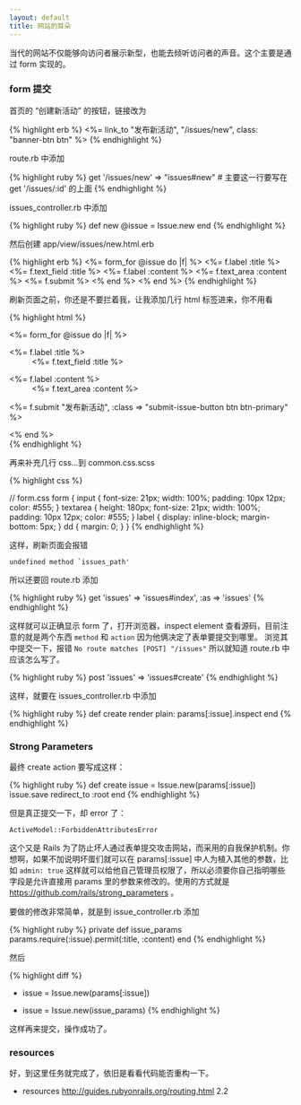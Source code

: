 ```yaml
---
layout: default
title: 网站的耳朵
---
```


当代的网站不仅能够向访问者展示新型，也能去倾听访问者的声音。这个主要是通过 form 实现的。

### form 提交

首页的 “创建新活动” 的按钮，链接改为

{% highlight erb %}
<%= link_to "发布新活动", "/issues/new", class: "banner-btn btn" %>
{% endhighlight %}

route.rb 中添加

{% highlight ruby %}
get '/issues/new' => "issues#new" # 主要这一行要写在 get '/issues/:id' 的上面
{% endhighlight %}


issues_controller.rb 中添加

{% highlight ruby %}
def new
  @issue = Issue.new
end
{% endhighlight %}

然后创建 app/view/issues/new.html.erb

{% highlight erb %}
<%= form_for @issue do |f| %>
  <%= f.label :title %>
  <%= f.text_field :title %>
  <%= f.label :content %>
  <%= f.text_area :content %>
  <%= f.submit %>
<% end %>
<% end %>
{% endhighlight %}

刷新页面之前，你还是不要拦着我，让我添加几行 html 标签进来，你不用看

{% highlight html %}
<div class="new-issue-form-container clearfix">
  <div class="new-issue-form clearfix">
    <%= form_for @issue do |f| %>
      <dl class="form">
        <dt><%= f.label :title %></dt>
        <dd><%= f.text_field :title %></dd>
      </dl>
      <dl class="form">
        <dt><%= f.label :content %></dt>
        <dd><%= f.text_area :content %></dd>
      </dl>
      <p><%= f.submit "发布新活动", :class => "submit-issue-button btn btn-primary" %></p>
    <% end %>
  </div>
</div>
{% endhighlight %}

再来补充几行 css...到 common.css.scss

{% highlight css %}

// form.css
form {
  input {
    font-size: 21px;
    width: 100%;
    padding: 10px 12px;
    color: #555;
  }
  textarea {
    height: 180px;
    font-size: 21px;
    width: 100%;
    padding: 10px 12px;
    color: #555;
  }
  label {
    display: inline-block;
    margin-bottom: 5px;
  }
  dd {
    margin: 0;
  }
}
{% endhighlight %}

这样，刷新页面会报错

    undefined method `issues_path'

所以还要回  route.rb 添加

{% highlight ruby %}
get 'issues' => 'issues#index', :as => 'issues'
{% endhighlight %}

这样就可以正确显示 form 了，打开浏览器，inspect element 查看源码，目前注意的就是两个东西 `method` 和 `action` 因为他俩决定了表单要提交到哪里。
浏览其中提交一下，报错 `No route matches [POST] "/issues"` 所以就知道 route.rb 中应该怎么写了。

{% highlight ruby %}
post 'issues' => 'issues#create'
{% endhighlight %}

这样，就要在 issues_controller.rb 中添加

{% highlight ruby %}
def create
  render plain: params[:issue].inspect
end
{% endhighlight %}


### Strong Parameters

最终 create action 要写成这样：

{% highlight ruby %}
def create
  issue = Issue.new(params[:issue])
  issue.save
  redirect_to :root
end
{% endhighlight %}

但是真正提交一下，却 error 了：

    ActiveModel::ForbiddenAttributesError

这个又是 Rails 为了防止坏人通过表单提交攻击网站，而采用的自我保护机制。你想啊，如果不加说明坏蛋们就可以在 params[:issue] 中人为植入其他的参数，比如 `admin: true` 这样就可以给他自己管理员权限了，所以必须要你自己指明哪些字段是允许直接用 params 里的参数来修改的。使用的方式就是 <https://github.com/rails/strong_parameters> 。

要做的修改非常简单，就是到 issue_controller.rb 添加

{% highlight ruby %}
private
  def issue_params
    params.require(:issue).permit(:title, :content)
  end
{% endhighlight %}

然后

{% highlight diff %}
- issue = Issue.new(params[:issue])
+ issue = Issue.new(issue_params)
{% endhighlight %}

这样再来提交，操作成功了。

### resources

好，到这里任务就完成了，依旧是看看代码能否重构一下。

- resources http://guides.rubyonrails.org/routing.html 2.2
